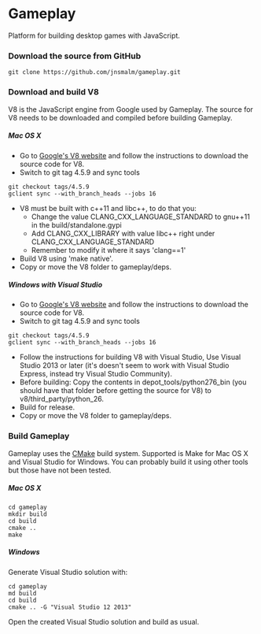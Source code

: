 # Gameplay

Platform for building desktop games with JavaScript.

### Download the source from GitHub
```
git clone https://github.com/jnsmalm/gameplay.git
```

### Download and build V8

V8 is the JavaScript engine from Google used by Gameplay. The source for V8 needs
to be downloaded and compiled before building Gameplay.

##### Mac OS X

- Go to [Google's V8 website](https://developers.google.com/v8/build) and follow
the instructions to download the source code for V8.
- Switch to git tag 4.5.9 and sync tools
```
git checkout tags/4.5.9
gclient sync --with_branch_heads --jobs 16
```
- V8 must be built with c++11 and libc++, to do that you:
	- Change the value CLANG_CXX_LANGUAGE_STANDARD to gnu++11 in the
	build/standalone.gypi
	- Add CLANG_CXX_LIBRARY with value libc++ right under
	CLANG_CXX_LANGUAGE_STANDARD
	- Remember to modify it where it says 'clang==1'
- Build V8 using 'make native'.
- Copy or move the V8 folder to gameplay/deps.

##### Windows with Visual Studio

- Go to [Google's V8 website](https://developers.google.com/v8/build) and follow
the instructions to download the source code for V8.
- Switch to git tag 4.5.9 and sync tools
```
git checkout tags/4.5.9
gclient sync --with_branch_heads --jobs 16
```
- Follow the instructions for building V8 with Visual Studio, Use Visual Studio
2013 or later (it's doesn't seem to work with Visual Studio Express, instead try
Visual Studio Community).
- Before building: Copy the contents in depot_tools/python276_bin (you should
have that folder before getting the source for V8) to v8/third_party/python_26.
- Build for release.
- Copy or move the V8 folder to gameplay/deps.


### Build Gameplay

Gameplay uses the [CMake](http://www.cmake.org) build system. Supported is Make
for Mac OS X and Visual Studio for Windows. You can probably build it using
other tools but those have not been tested.

##### Mac OS X
```
cd gameplay
mkdir build
cd build
cmake ..
make
```

##### Windows

Generate Visual Studio solution with:
```
cd gameplay
md build
cd build
cmake .. -G "Visual Studio 12 2013"
```
Open the created Visual Studio solution and build as usual.
